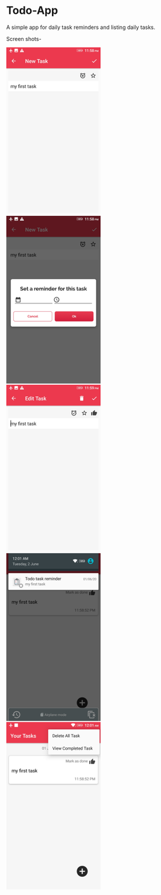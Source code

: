 # Todo-App
A simple app for daily task reminders and listing daily tasks.

Screen shots-
<p>
  <img src="https://github.com/svandana05/Todo-App/blob/master/todoImages/Screenshot_2020-06-01-23-58-28-873.jpeg" width="250" title="Screen Shot 1">
  &nbsp;&nbsp;&nbsp;
  <img src="https://github.com/svandana05/Todo-App/blob/master/todoImages/Screenshot_2020-06-01-23-58-47-690.jpeg" width="250" title="Screen Shot 2">
  &nbsp;&nbsp;&nbsp;
  <img src="https://github.com/svandana05/Todo-App/blob/master/todoImages/Screenshot_2020-06-01-23-59-45-491.jpeg" width="250" title="Screen Shot 3">
  &nbsp;&nbsp;&nbsp;
  <img src="https://github.com/svandana05/Todo-App/blob/master/todoImages/Screenshot_2020-06-02-00-01-50-077.jpeg" width="250" title="Screen Shot 3">
  &nbsp;&nbsp;&nbsp;
  <img src="https://github.com/svandana05/Todo-App/blob/master/todoImages/Screenshot_2020-06-02-00-02-00-168.jpeg" width="250" title="Screen Shot 3">
</p>
